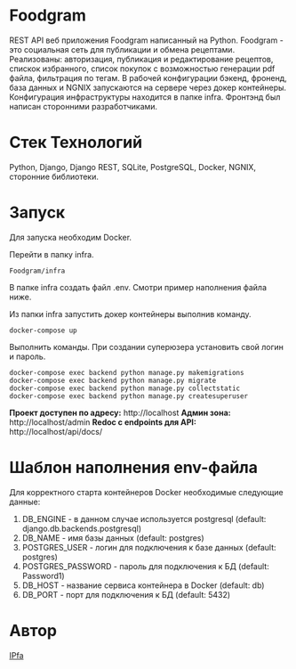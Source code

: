 # Foodgram

REST API веб приложения Foodgram написанный на Python. Foodgram - это социальная сеть для публикации и обмена рецептами. Реализованы: авторизация, публикация и редактирование рецептов, спискок избранного, список покупок с возможностью генерации pdf файла, фильтрация по тегам. 
В рабочей конфигурации бэкенд, фроненд, база данных и NGNIX запускаются на сервере через докер контейнеры. Конфигурация инфраструктуры находится в папке infra. Фронтэнд был написан сторонними разработчиками.

# Стек Технологий
Python, Django, Django REST, SQLite, PostgreSQL, Docker, NGNIX, сторонние библиотеки.

# Запуск
Для запуска необходим Docker.

Перейти в папку infra.
```
Foodgram/infra
```

В папке infra создать файл .env. Смотри пример наполнения файла ниже.

Из папки infra запустить докер контейнеры выполнив команду.
```
docker-compose up
```

Выполнить команды. При создании суперюзера установить свой логин и пароль.
```
docker-compose exec backend python manage.py makemigrations
docker-compose exec backend python manage.py migrate
docker-compose exec backend python manage.py collectstatic
docker-compose exec backend python manage.py createsuperuser
```

**Проект доступен по адресу:**
http://localhost
**Админ зона:**
http://localhost/admin
**Redoc с endpoints для API:**
http://localhost/api/docs/

# Шаблон наполнения env-файла
Для корректного старта контейнеров Docker необходимые следующие данные:

1. DB_ENGINE - в данном случае используется postgresql (default: django.db.backends.postgresql)
2. DB_NAME - имя базы данных (default: postgres)
3. POSTGRES_USER - логин для подключения к базе данных (default: postgres)
4. POSTGRES_PASSWORD - пароль для подключения к БД (default: Password1)
5. DB_HOST - название сервиса контейнера в Docker (default: db)
5. DB_PORT - порт для подключения к БД (default: 5432)

# Автор
[IPfa](https://github.com/IPfa)